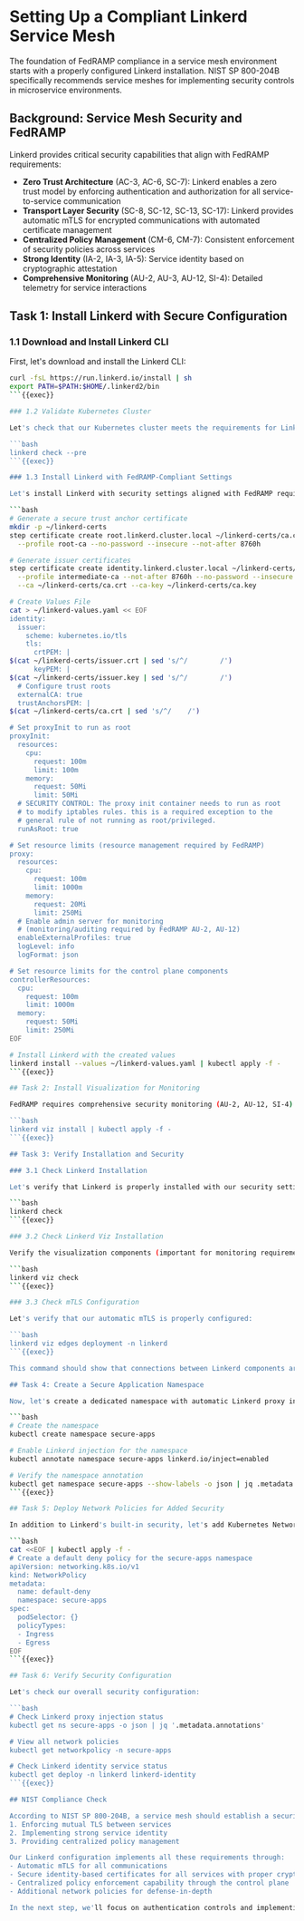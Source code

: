 # Setting Up a Compliant Linkerd Service Mesh

The foundation of FedRAMP compliance in a service mesh environment starts with a properly configured Linkerd installation. NIST SP 800-204B specifically recommends service meshes for implementing security controls in microservice environments.

## Background: Service Mesh Security and FedRAMP

Linkerd provides critical security capabilities that align with FedRAMP requirements:

- **Zero Trust Architecture** (AC-3, AC-6, SC-7): Linkerd enables a zero trust model by enforcing authentication and authorization for all service-to-service communication
- **Transport Layer Security** (SC-8, SC-12, SC-13, SC-17): Linkerd provides automatic mTLS for encrypted communications with automated certificate management
- **Centralized Policy Management** (CM-6, CM-7): Consistent enforcement of security policies across services
- **Strong Identity** (IA-2, IA-3, IA-5): Service identity based on cryptographic attestation
- **Comprehensive Monitoring** (AU-2, AU-3, AU-12, SI-4): Detailed telemetry for service interactions

## Task 1: Install Linkerd with Secure Configuration

### 1.1 Download and Install Linkerd CLI

First, let's download and install the Linkerd CLI:

```bash
curl -fsL https://run.linkerd.io/install | sh
export PATH=$PATH:$HOME/.linkerd2/bin
```{{exec}}

### 1.2 Validate Kubernetes Cluster

Let's check that our Kubernetes cluster meets the requirements for Linkerd:

```bash
linkerd check --pre
```{{exec}}

### 1.3 Install Linkerd with FedRAMP-Compliant Settings

Let's install Linkerd with security settings aligned with FedRAMP requirements:

```bash
# Generate a secure trust anchor certificate
mkdir -p ~/linkerd-certs
step certificate create root.linkerd.cluster.local ~/linkerd-certs/ca.crt ~/linkerd-certs/ca.key \
  --profile root-ca --no-password --insecure --not-after 8760h

# Generate issuer certificates
step certificate create identity.linkerd.cluster.local ~/linkerd-certs/issuer.crt ~/linkerd-certs/issuer.key \
  --profile intermediate-ca --not-after 8760h --no-password --insecure \
  --ca ~/linkerd-certs/ca.crt --ca-key ~/linkerd-certs/ca.key

# Create Values File
cat > ~/linkerd-values.yaml << EOF
identity:
  issuer:
    scheme: kubernetes.io/tls
    tls:
      crtPEM: |
$(cat ~/linkerd-certs/issuer.crt | sed 's/^/        /')
      keyPEM: |
$(cat ~/linkerd-certs/issuer.key | sed 's/^/        /')
  # Configure trust roots
  externalCA: true
  trustAnchorsPEM: |
$(cat ~/linkerd-certs/ca.crt | sed 's/^/    /')

# Set proxyInit to run as root
proxyInit:
  resources:
    cpu:
      request: 100m
      limit: 100m
    memory:
      request: 50Mi
      limit: 50Mi
  # SECURITY CONTROL: The proxy init container needs to run as root 
  # to modify iptables rules. this is a required exception to the
  # general rule of not running as root/privileged. 
  runAsRoot: true

# Set resource limits (resource management required by FedRAMP)
proxy:
  resources:
    cpu:
      request: 100m
      limit: 1000m
    memory:
      request: 20Mi
      limit: 250Mi
  # Enable admin server for monitoring 
  # (monitoring/auditing required by FedRAMP AU-2, AU-12)
  enableExternalProfiles: true
  logLevel: info
  logFormat: json

# Set resource limits for the control plane components
controllerResources:
  cpu:
    request: 100m
    limit: 1000m
  memory:
    request: 50Mi
    limit: 250Mi
EOF

# Install Linkerd with the created values
linkerd install --values ~/linkerd-values.yaml | kubectl apply -f -
```{{exec}}

## Task 2: Install Visualization for Monitoring

FedRAMP requires comprehensive security monitoring (AU-2, AU-12, SI-4). Let's set up the Linkerd visualization extension:

```bash
linkerd viz install | kubectl apply -f -
```{{exec}}

## Task 3: Verify Installation and Security

### 3.1 Check Linkerd Installation

Let's verify that Linkerd is properly installed with our security settings:

```bash
linkerd check
```{{exec}}

### 3.2 Check Linkerd Viz Installation

Verify the visualization components (important for monitoring requirements in FedRAMP):

```bash
linkerd viz check
```{{exec}}

### 3.3 Check mTLS Configuration

Let's verify that our automatic mTLS is properly configured:

```bash
linkerd viz edges deployment -n linkerd
```{{exec}}

This command should show that connections between Linkerd components are secured with mTLS.

## Task 4: Create a Secure Application Namespace

Now, let's create a dedicated namespace with automatic Linkerd proxy injection enabled:

```bash
# Create the namespace
kubectl create namespace secure-apps

# Enable Linkerd injection for the namespace
kubectl annotate namespace secure-apps linkerd.io/inject=enabled

# Verify the namespace annotation
kubectl get namespace secure-apps --show-labels -o json | jq .metadata.annotations
```{{exec}}

## Task 5: Deploy Network Policies for Added Security

In addition to Linkerd's built-in security, let's add Kubernetes NetworkPolicies for another layer of security:

```bash
cat <<EOF | kubectl apply -f -
# Create a default deny policy for the secure-apps namespace
apiVersion: networking.k8s.io/v1
kind: NetworkPolicy
metadata:
  name: default-deny
  namespace: secure-apps
spec:
  podSelector: {}
  policyTypes:
  - Ingress
  - Egress
EOF
```{{exec}}

## Task 6: Verify Security Configuration

Let's check our overall security configuration:

```bash
# Check Linkerd proxy injection status
kubectl get ns secure-apps -o json | jq '.metadata.annotations'

# View all network policies
kubectl get networkpolicy -n secure-apps

# Check Linkerd identity service status
kubectl get deploy -n linkerd linkerd-identity
```{{exec}}

## NIST Compliance Check

According to NIST SP 800-204B, a service mesh should establish a security perimeter by:
1. Enforcing mutual TLS between services
2. Implementing strong service identity
3. Providing centralized policy management

Our Linkerd configuration implements all these requirements through:
- Automatic mTLS for all communications
- Secure identity-based certificates for all services with proper crypto materials
- Centralized policy enforcement capability through the control plane
- Additional network policies for defense-in-depth

In the next step, we'll focus on authentication controls and implementing more granular authorization policies in alignment with FedRAMP requirements.